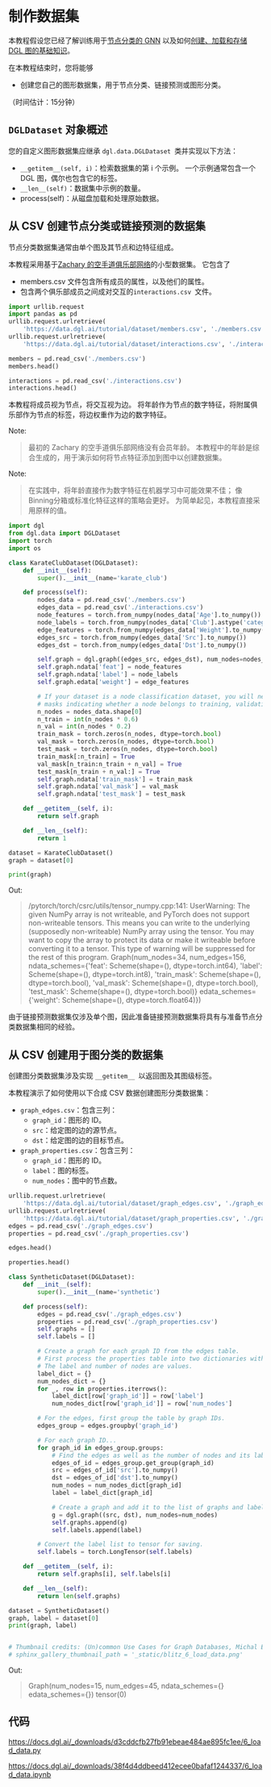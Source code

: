 # 制作数据集

本教程假设您已经了解训练用于[节点分类的 GNN](https://docs.dgl.ai/tutorials/blitz/1_introduction.html) 以及如何[创建、加载和存储 DGL 图的基础知识](https://docs.dgl.ai/tutorials/blitz/2_dglgraph.html)。

在本教程结束时，您将能够

+ 创建您自己的图形数据集，用于节点分类、链接预测或图形分类。

（时间估计：15分钟）

## `DGLDataset` 对象概述

您的自定义图形数据集应继承 `dgl.data.DGLDataset `类并实现以下方法：

+ `__getitem__(self, i)`：检索数据集的第 i 个示例。 一个示例通常包含一个 DGL 图，偶尔也包含它的标签。
+ `__len__(self)`：数据集中示例的数量。
+ process(self)：从磁盘加载和处理原始数据。

## 从 CSV 创建节点分类或链接预测的数据集

节点分类数据集通常由单个图及其节点和边特征组成。

本教程采用基于[Zachary 的空手道俱乐部网络](https://en.wikipedia.org/wiki/Zachary%27s_karate_club)的小型数据集。 它包含了

+ members.csv 文件包含所有成员的属性，以及他们的属性。
+ 包含两个俱乐部成员之间成对交互的`interactions.csv `文件。

```python
import urllib.request
import pandas as pd
urllib.request.urlretrieve(
    'https://data.dgl.ai/tutorial/dataset/members.csv', './members.csv')
urllib.request.urlretrieve(
    'https://data.dgl.ai/tutorial/dataset/interactions.csv', './interactions.csv')

members = pd.read_csv('./members.csv')
members.head()

interactions = pd.read_csv('./interactions.csv')
interactions.head()
```

本教程将成员视为节点，将交互视为边。 将年龄作为节点的数字特征，将附属俱乐部作为节点的标签，将边权重作为边的数字特征。

Note:

>最初的 Zachary 的空手道俱乐部网络没有会员年龄。 本教程中的年龄是综合生成的，用于演示如何将节点特征添加到图中以创建数据集。

Note:

> 在实践中，将年龄直接作为数字特征在机器学习中可能效果不佳； 像Binning分箱或标准化特征这样的策略会更好。 为简单起见，本教程直接采用原样的值。

```python
import dgl
from dgl.data import DGLDataset
import torch
import os

class KarateClubDataset(DGLDataset):
    def __init__(self):
        super().__init__(name='karate_club')

    def process(self):
        nodes_data = pd.read_csv('./members.csv')
        edges_data = pd.read_csv('./interactions.csv')
        node_features = torch.from_numpy(nodes_data['Age'].to_numpy())
        node_labels = torch.from_numpy(nodes_data['Club'].astype('category').cat.codes.to_numpy())
        edge_features = torch.from_numpy(edges_data['Weight'].to_numpy())
        edges_src = torch.from_numpy(edges_data['Src'].to_numpy())
        edges_dst = torch.from_numpy(edges_data['Dst'].to_numpy())

        self.graph = dgl.graph((edges_src, edges_dst), num_nodes=nodes_data.shape[0])
        self.graph.ndata['feat'] = node_features
        self.graph.ndata['label'] = node_labels
        self.graph.edata['weight'] = edge_features

        # If your dataset is a node classification dataset, you will need to assign
        # masks indicating whether a node belongs to training, validation, and test set.
        n_nodes = nodes_data.shape[0]
        n_train = int(n_nodes * 0.6)
        n_val = int(n_nodes * 0.2)
        train_mask = torch.zeros(n_nodes, dtype=torch.bool)
        val_mask = torch.zeros(n_nodes, dtype=torch.bool)
        test_mask = torch.zeros(n_nodes, dtype=torch.bool)
        train_mask[:n_train] = True
        val_mask[n_train:n_train + n_val] = True
        test_mask[n_train + n_val:] = True
        self.graph.ndata['train_mask'] = train_mask
        self.graph.ndata['val_mask'] = val_mask
        self.graph.ndata['test_mask'] = test_mask

    def __getitem__(self, i):
        return self.graph

    def __len__(self):
        return 1

dataset = KarateClubDataset()
graph = dataset[0]

print(graph)
```

Out:

> /pytorch/torch/csrc/utils/tensor_numpy.cpp:141: UserWarning: The given NumPy array is not writeable, and PyTorch does not support non-writeable tensors. This means you can write to the underlying (supposedly non-writeable) NumPy array using the tensor. You may want to copy the array to protect its data or make it writeable before converting it to a tensor. This type of warning will be suppressed for the rest of this program.
> Graph(num_nodes=34, num_edges=156,
>       ndata_schemes={'feat': Scheme(shape=(), dtype=torch.int64), 'label': Scheme(shape=(), dtype=torch.int8), 'train_mask': Scheme(shape=(), dtype=torch.bool), 'val_mask': Scheme(shape=(), dtype=torch.bool), 'test_mask': Scheme(shape=(), dtype=torch.bool)}
>       edata_schemes={'weight': Scheme(shape=(), dtype=torch.float64)})

由于链接预测数据集仅涉及单个图，因此准备链接预测数据集将具有与准备节点分类数据集相同的经验。



## 从 CSV 创建用于图分类的数据集

创建图分类数据集涉及实现 `__getitem__ `以返回图及其图级标签。

本教程演示了如何使用以下合成 CSV 数据创建图形分类数据集：

+ `graph_edges.csv`：包含三列：
  + `graph_id`：图形的 ID。
  + `src`：给定图的边的源节点。
  + `dst`：给定图的边的目标节点。
+ `graph_properties.csv`：包含三列：
  + `graph_id`：图形的 ID。
  + `label`：图的标签。
  + `num_nodes`：图中的节点数。

```python
urllib.request.urlretrieve(
    'https://data.dgl.ai/tutorial/dataset/graph_edges.csv', './graph_edges.csv')
urllib.request.urlretrieve(
    'https://data.dgl.ai/tutorial/dataset/graph_properties.csv', './graph_properties.csv')
edges = pd.read_csv('./graph_edges.csv')
properties = pd.read_csv('./graph_properties.csv')

edges.head()

properties.head()

class SyntheticDataset(DGLDataset):
    def __init__(self):
        super().__init__(name='synthetic')

    def process(self):
        edges = pd.read_csv('./graph_edges.csv')
        properties = pd.read_csv('./graph_properties.csv')
        self.graphs = []
        self.labels = []

        # Create a graph for each graph ID from the edges table.
        # First process the properties table into two dictionaries with graph IDs as keys.
        # The label and number of nodes are values.
        label_dict = {}
        num_nodes_dict = {}
        for _, row in properties.iterrows():
            label_dict[row['graph_id']] = row['label']
            num_nodes_dict[row['graph_id']] = row['num_nodes']

        # For the edges, first group the table by graph IDs.
        edges_group = edges.groupby('graph_id')

        # For each graph ID...
        for graph_id in edges_group.groups:
            # Find the edges as well as the number of nodes and its label.
            edges_of_id = edges_group.get_group(graph_id)
            src = edges_of_id['src'].to_numpy()
            dst = edges_of_id['dst'].to_numpy()
            num_nodes = num_nodes_dict[graph_id]
            label = label_dict[graph_id]

            # Create a graph and add it to the list of graphs and labels.
            g = dgl.graph((src, dst), num_nodes=num_nodes)
            self.graphs.append(g)
            self.labels.append(label)

        # Convert the label list to tensor for saving.
        self.labels = torch.LongTensor(self.labels)

    def __getitem__(self, i):
        return self.graphs[i], self.labels[i]

    def __len__(self):
        return len(self.graphs)

dataset = SyntheticDataset()
graph, label = dataset[0]
print(graph, label)


# Thumbnail credits: (Un)common Use Cases for Graph Databases, Michal Bachman
# sphinx_gallery_thumbnail_path = '_static/blitz_6_load_data.png'
```

Out:

> Graph(num_nodes=15, num_edges=45,
>       ndata_schemes={}
>       edata_schemes={}) tensor(0)

## 代码

https://docs.dgl.ai/_downloads/d3cddcfb27fb91ebeae484ae895fc1ee/6_load_data.py

https://docs.dgl.ai/_downloads/38f4d4ddbeed412ecee0bafaf1244337/6_load_data.ipynb

